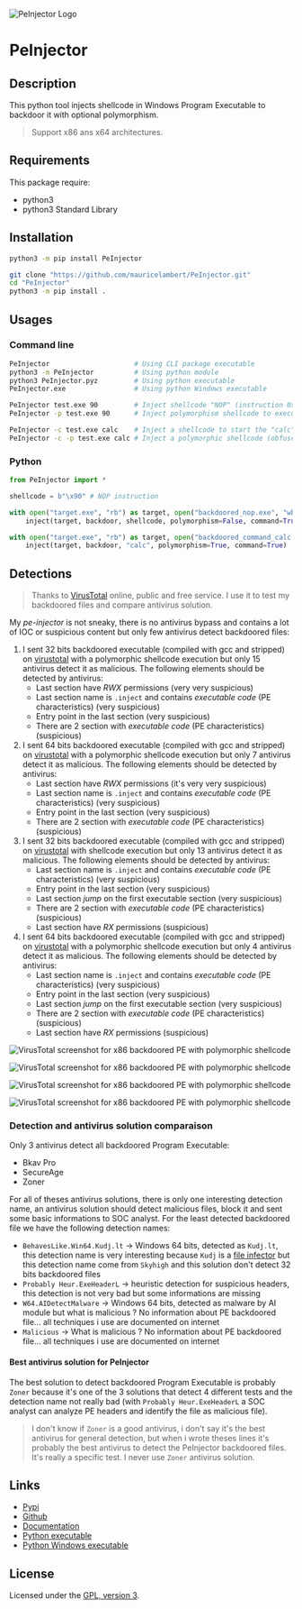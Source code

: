 ![PeInjector Logo](https://mauricelambert.github.io/info/python/security/PeInjector_small.png "PeInjector logo")

# PeInjector

## Description

This python tool injects shellcode in Windows Program Executable to
backdoor it with optional polymorphism.

> Support x86 ans x64 architectures.

## Requirements

This package require:
 - python3
 - python3 Standard Library

## Installation

```bash
python3 -m pip install PeInjector
```

```bash
git clone "https://github.com/mauricelambert/PeInjector.git"
cd "PeInjector"
python3 -m pip install .
```

## Usages

### Command line

```bash
PeInjector                     # Using CLI package executable
python3 -m PeInjector          # Using python module
python3 PeInjector.pyz         # Using python executable
PeInjector.exe                 # Using python Windows executable

PeInjector test.exe 90         # Inject shellcode "NOP" (instruction 0x90) in test.exe
PeInjector -p test.exe 90      # Inject polymorphism shellcode to execute "NOP" (instruction 0x90) in test.exe

PeInjector -c test.exe calc    # Inject a shellcode to start the "calc" command line
PeInjector -c -p test.exe calc # Inject a polymorphic shellcode (obfuscated shellcode) to start the "calc" command line
```

### Python

```python
from PeInjector import *

shellcode = b"\x90" # NOP instruction

with open("target.exe", "rb") as target, open("backdoored_nop.exe", "wb") as backdoor:
    inject(target, backdoor, shellcode, polymorphism=False, command=True)

with open("target.exe", "rb") as target, open("backdoored_command_calc.exe", "wb") as backdoor:
    inject(target, backdoor, "calc", polymorphism=True, command=True)
```

## Detections

> Thanks to [VirusTotal](https://www.virustotal.com/) online, public and free service. I use it to test my backdoored files and compare antivirus solution.

My *pe-injector* is not sneaky, there is no antivirus bypass and contains a lot of IOC or suspicious content but only few antivirus detect backdoored files:

1. I sent 32 bits backdoored executable (compiled with gcc and stripped) on [virustotal](https://www.virustotal.com/gui/file/9ac447a91465402917f1b134923a1457728b9e4808fa273a8c71f6357cad4dc6) with a polymorphic shellcode execution but only 15 antivirus detect it as malicious. The following elements should be detected by antivirus:
    - Last section have *RWX* permissions (very very suspicious)
    - Last section name is `.inject` and contains *executable code* (PE characteristics) (very suspicious)
    - Entry point in the last section (very suspicious)
    - There are 2 section with *executable code* (PE characteristics) (suspicious)
2. I sent 64 bits backdoored executable (compiled with gcc and stripped) on [virustotal](https://www.virustotal.com/gui/file/762853dbad74578fb6e3eb8ba50ea7ceb284237415b537511bf7ed8acf51f334) with a polymorphic shellcode execution but only 7 antivirus detect it as malicious. The following elements should be detected by antivirus:
    - Last section have *RWX* permissions (it's very very suspicious)
    - Last section name is `.inject` and contains *executable code* (PE characteristics) (very suspicious)
    - Entry point in the last section (very suspicious)
    - There are 2 section with *executable code* (PE characteristics) (suspicious)
3. I sent 32 bits backdoored executable (compiled with gcc and stripped) on [virustotal](https://www.virustotal.com/gui/file/1b6d2690c03ff65cc43d44aa5ac77fe5be9566c19bd5d3fec9ff3a637d8b9237) with shellcode execution but only 13 antivirus detect it as malicious. The following elements should be detected by antivirus:
    - Last section name is `.inject` and contains *executable code* (PE characteristics) (very suspicious)
    - Entry point in the last section (very suspicious)
    - Last section *jump* on the first executable section (very suspicious)
    - There are 2 section with *executable code* (PE characteristics) (suspicious)
    - Last section have *RX* permissions (suspicious)
4. I sent 64 bits backdoored executable (compiled with gcc and stripped) on [virustotal](https://www.virustotal.com/gui/file/0780d9fa7dddf3c9c1a6da67f93f3916cf85f7f6e506a5b97861961b80ccbafa) with a polymorphic shellcode execution but only 4 antivirus detect it as malicious. The following elements should be detected by antivirus:
    - Last section name is `.inject` and contains *executable code* (PE characteristics) (very suspicious)
    - Entry point in the last section (very suspicious)
    - Last section *jump* on the first executable section (very suspicious)
    - There are 2 section with *executable code* (PE characteristics) (suspicious)
    - Last section have *RX* permissions (suspicious)

![VirusTotal screenshot for x86 backdoored PE with polymorphic shellcode](https://mauricelambert.github.io/info/python/security/virustotal_x86_backdoored_polymorphic.png "VirusTotal screenshot for x86 backdoored PE with polymorphic shellcode")

![VirusTotal screenshot for x86 backdoored PE with polymorphic shellcode](https://mauricelambert.github.io/info/python/security/virustotal_x64_backdoored_polymorphic.png "VirusTotal screenshot for x64 backdoored PE with polymorphic shellcode")

![VirusTotal screenshot for x86 backdoored PE with polymorphic shellcode](https://mauricelambert.github.io/info/python/security/virustotal_x86_backdoored.png "VirusTotal screenshot for x86 backdoored PE with shellcode")

![VirusTotal screenshot for x86 backdoored PE with polymorphic shellcode](https://mauricelambert.github.io/info/python/security/virustotal_x64_backdoored.png "VirusTotal screenshot for x64 backdoored PE with shellcode")

### Detection and antivirus solution comparaison

Only 3 antivirus detect all backdoored Program Executable:

 - Bkav Pro
 - SecureAge
 - Zoner

For all of theses antivirus solutions, there is only one interesting detection name, an antivirus solution should detect malicious files, block it and sent some basic informations to SOC analyst. For the least detected backdoored file we have the following detection names:

 - `BehavesLike.Win64.Kudj.lt` -> Windows 64 bits, detected as `Kudj.lt`, this detection name is very interesting because `Kudj` is a [file infector](https://www.fortiguard.com/encyclopedia/virus/10072870) but this detection name come from `Skyhigh` and this solution don't detect 32 bits backdoored files
 - `Probably Heur.ExeHeaderL` -> heuristic detection for suspicious headers, this detection is not very bad but some informations are missing
 - `W64.AIDetectMalware` -> Windows 64 bits, detected as malware by AI module but what is malicious ? No information about PE backdoored file... all techniques i use are documented on internet
 - `Malicious` -> What is malicious ? No information about PE backdoored file... all techniques i use are documented on internet

#### Best antivirus solution for PeInjector

The best solution to detect backdoored Program Executable is probably `Zoner` because it's one of the 3 solutions that detect 4 different tests and the detection name not really bad (with `Probably Heur.ExeHeaderL` a SOC analyst can analyze PE headers and identify the file as malicious file).

> I don't know if `Zoner` is a good antivirus, i don't say it's the best antivirus for general detection, but when i wrote theses lines it's probably the best antivirus to detect the PeInjector backdoored files. It's really a specific test. I never use `Zoner` antivirus solution.

## Links

 - [Pypi](https://pypi.org/project/PeInjector)
 - [Github](https://github.com/mauricelambert/PeInjector)
 - [Documentation](https://mauricelambert.github.io/info/python/security/PeInjector.html)
 - [Python executable](https://mauricelambert.github.io/info/python/security/PeInjector.pyz)
 - [Python Windows executable](https://mauricelambert.github.io/info/python/security/PeInjector.exe)

## License

Licensed under the [GPL, version 3](https://www.gnu.org/licenses/).

